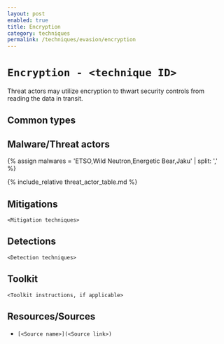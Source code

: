 ```yaml
---
layout: post
enabled: true
title: Encryption
category: techniques
permalink: /techniques/evasion/encryption
---
```

# `Encryption - <technique ID>`

Threat actors may utilize encryption to thwart security controls from reading the data in transit.

## Common types

## Malware/Threat actors

{% assign malwares = 'ETSO,Wild Neutron,Energetic Bear,Jaku' | split: ',' %}

{% include_relative threat_actor_table.md %}

## Mitigations

`<Mitigation techniques>`

## Detections

`<Detection techniques>`

## Toolkit

`<Toolkit instructions, if applicable>`

## Resources/Sources

* `[<Source name>](<Source link>)`